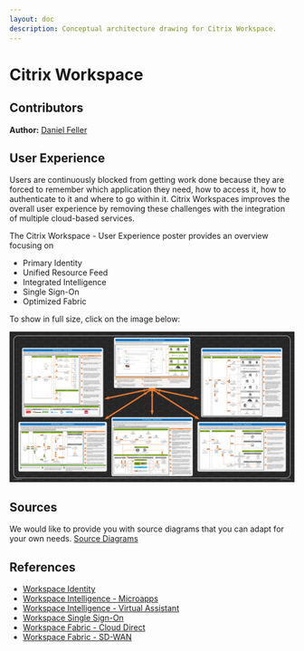 ```yaml
---
layout: doc
description: Conceptual architecture drawing for Citrix Workspace.
---
```

# Citrix Workspace

## Contributors

**Author:** [Daniel Feller](https://twitter.com/djfeller)

## User Experience

Users are continuously blocked from getting work done because they are forced to remember which application they need, how to access it, how to authenticate to it and where to go within it. Citrix Workspaces improves the overall user experience by removing these challenges with the integration of multiple cloud-based services.

The Citrix Workspace - User Experience poster provides an overview focusing on

*  Primary Identity
*  Unified Resource Feed
*  Integrated Intelligence
*  Single Sign-On
*  Optimized Fabric

To show in full size, click on the image below:

[![Citrix Workspace - User Experience Poster](/en-us/tech-zone/learn/media/diagrams-posters_workspace_user-experience-poster.png)](/en-us/tech-zone/learn/downloads/diagrams-posters_workspace_user-experience-poster.png)

## Sources

We would like to provide you with source diagrams that you can adapt for your own needs. [Source Diagrams](https://citrix.sharefile.com/d-sbb9281af1fe4496a)

## References

*  [Workspace Identity](https://docs.citrix.com/en-us/tech-zone/learn/tech-briefs/workspace-identity.html)
*  [Workspace Intelligence - Microapps](https://docs.citrix.com/en-us/tech-zone/learn/tech-briefs/workspace-microapps.html)
*  [Workspace Intelligence - Virtual Assistant](https://docs.citrix.com/en-us/tech-zone/learn/tech-briefs/virtual-assistant.html)
*  [Workspace Single Sign-On](https://docs.citrix.com/en-us/tech-zone/learn/tech-briefs/workspace-sso.html)
*  [Workspace Fabric - Cloud Direct](https://docs.citrix.com/en-us/tech-zone/learn/tech-briefs/sdwan-cloud-direct.html)
*  [Workspace Fabric - SD-WAN](https://docs.citrix.com/en-us/tech-zone/learn/tech-briefs/sdwan-workspace.html)
